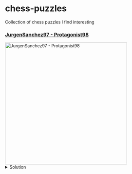 # chess-puzzles
Collection of chess puzzles I find interesting


### [JurgenSanchez97 - Protagonist98](https://lichess.org/522NFrjB#66)
<img src="https://lichess1.org/export/fen.gif?fen=2b3r1%2F1pR2p2%2Fp2pk1p1%2FP6p%2F1P1BPP1P%2F4K1P1%2F8%2F8+w+-+-+5+34&color=white&lastMove=e8g8&variant=standard&theme=wood&piece=merida" alt="JurgenSanchez97 - Protagonist98" width="400"/>

<details>
  <summary>Solution</summary>
  1. g4! {f5 is threatened with mate} hxg4 2. h5
</details>
